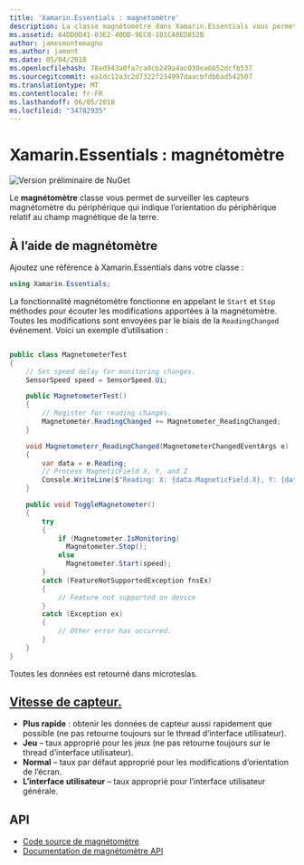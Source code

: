 ```yaml
---
title: 'Xamarin.Essentials : magnétomètre'
description: La classe magnétomètre dans Xamarin.Essentials vous permet d’analyser le capteur de magnétomètre du périphérique, ce qui indique l’orientation du périphérique relatif au champ magnétique de la terre.
ms.assetid: 64DD0D41-03E2-40DD-9EC8-101CA0ED852B
author: jamesmontemagno
ms.author: jamont
ms.date: 05/04/2018
ms.openlocfilehash: 78ed943a0fa7ca0cb249a4ac030ea6b52dcfb537
ms.sourcegitcommit: ea1dc12a3c2d7322f234997daacbfdb6ad542507
ms.translationtype: MT
ms.contentlocale: fr-FR
ms.lasthandoff: 06/05/2018
ms.locfileid: "34782935"
---
```

# <a name="xamarinessentials-magnetometer"></a>Xamarin.Essentials : magnétomètre

![Version préliminaire de NuGet](~/media/shared/pre-release.png)

Le **magnétomètre** classe vous permet de surveiller les capteurs magnétomètre du périphérique qui indique l’orientation du périphérique relatif au champ magnétique de la terre.

## <a name="using-magnetometer"></a>À l’aide de magnétomètre

Ajoutez une référence à Xamarin.Essentials dans votre classe :

```csharp
using Xamarin.Essentials;
```

La fonctionnalité magnétomètre fonctionne en appelant le `Start` et `Stop` méthodes pour écouter les modifications apportées à la magnétomètre. Toutes les modifications sont envoyées par le biais de la `ReadingChanged` événement. Voici un exemple d’utilisation :

```csharp

public class MagnetometerTest
{
    // Set speed delay for monitoring changes.
    SensorSpeed speed = SensorSpeed.Ui;

    public MagnetometerTest()
    {
        // Register for reading changes.
        Magnetometer.ReadingChanged += Magnetometer_ReadingChanged;
    }

    void Magnetometerr_ReadingChanged(MagnetometerChangedEventArgs e)
    {
        var data = e.Reading;
        // Process MagneticField X, Y, and Z
        Console.WriteLine($"Reading: X: {data.MagneticField.X}, Y: {data.MagneticField.Y}, Z: {data.MagneticField.Z}");
    }

    public void ToggleMagnetometer()
    {
        try
        {
            if (Magnetometer.IsMonitoring)
              Magnetometer.Stop();
            else
              Magnetometer.Start(speed);
        }
        catch (FeatureNotSupportedException fnsEx)
        {
            // Feature not supported on device
        }
        catch (Exception ex)
        {
            // Other error has occurred.
        }
    }
}
```

Toutes les données est retourné dans microteslas.

## <a name="sensor-speedxrefxamarinessentialssensorspeed"></a>[Vitesse de capteur.](xref:Xamarin.Essentials.SensorSpeed)

- **Plus rapide** : obtenir les données de capteur aussi rapidement que possible (ne pas retourne toujours sur le thread d’interface utilisateur).
- **Jeu** – taux approprié pour les jeux (ne pas retourne toujours sur le thread d’interface utilisateur).
- **Normal** – taux par défaut approprié pour les modifications d’orientation de l’écran.
- **L’interface utilisateur** – taux approprié pour l’interface utilisateur générale.

## <a name="api"></a>API

- [Code source de magnétomètre](https://github.com/xamarin/Essentials/tree/master/Xamarin.Essentials/Magnetometer)
- [Documentation de magnétomètre API](xref:Xamarin.Essentials.Magnetometer)
